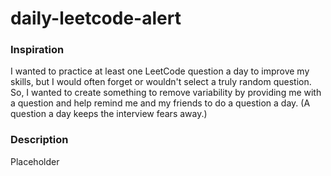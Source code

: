# daily-leetcode-alert

### Inspiration
I wanted to practice at least one LeetCode question a day to improve my skills, but I would often forget or wouldn't select a truly random question. So, I wanted to create something to remove variability by providing me with a question and help remind me and my friends to do a question a day. (A question a day keeps the interview fears away.)

### Description

Placeholder

